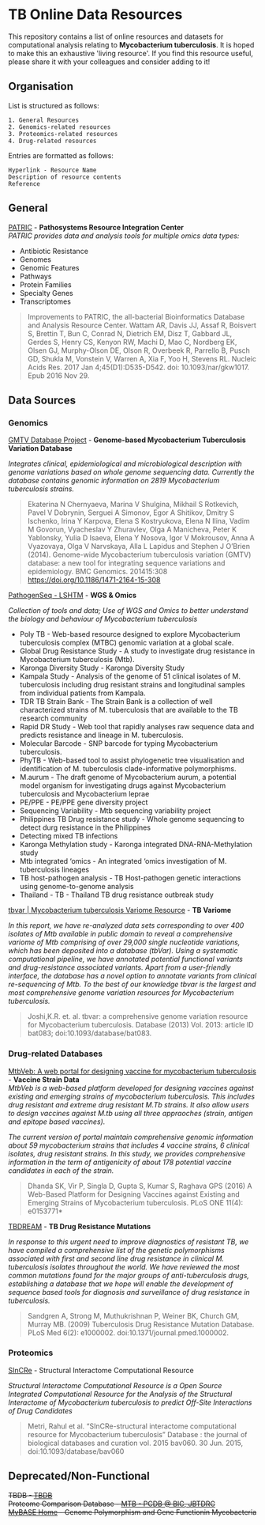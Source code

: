 # TB Online Data Resources
This repository contains a list of online resources and datasets for computational analysis relating to **Mycobacterium tuberculosis**. It is hoped to make this an exhaustive 'living resource'. If you find this resource useful, please share it with your colleagues and consider adding to it!

## Organisation
List is structured as follows:  
```
1. General Resources
2. Genomics-related resources  
3. Proteomics-related resources  
4. Drug-related resources  
```  

Entries are formatted as follows:  
```
Hyperlink - Resource Name  
Description of resource contents  
Reference  
```

## General
[PATRIC](https://patricbrc.org/) - **Pathosystems Resource Integration Center**  
*PATRIC provides data and analysis tools for multiple omics data types:*  
* Antibiotic Resistance  
* Genomes  
* Genomic Features  
* Pathways  
* Protein Families  
* Specialty Genes  
* Transcriptomes

>Improvements to PATRIC, the all-bacterial Bioinformatics Database and Analysis Resource Center.
Wattam AR, Davis JJ, Assaf R, Boisvert S, Brettin T, Bun C, Conrad N, Dietrich EM, Disz T, Gabbard JL, Gerdes S, Henry CS, Kenyon RW, Machi D, Mao C, Nordberg EK, Olsen GJ, Murphy-Olson DE, Olson R, Overbeek R, Parrello B, Pusch GD, Shukla M, Vonstein V, Warren A, Xia F, Yoo H, Stevens RL.
Nucleic Acids Res. 2017 Jan 4;45(D1):D535-D542. doi: 10.1093/nar/gkw1017. Epub 2016 Nov 29.

## Data Sources

### Genomics
 [GMTV Database Project](http://mtb.dobzhanskycenter.org/cgi-bin/beta/main.py#custom/world) - **Genome-based Mycobacterium Tuberculosis Variation Database** 
 
*Integrates clinical, epidemiological and microbiological description with genome variations based on whole genome sequencing data. Currently the database contains genomic information on 2819 Mycobacterium tuberculosis strains.*

>Ekaterina N Chernyaeva, Marina V Shulgina, Mikhail S Rotkevich, Pavel V Dobrynin, Serguei A Simonov, Egor A Shitikov, Dmitry S Ischenko, Irina Y Karpova, Elena S Kostryukova, Elena N Ilina, Vadim M Govorun, Vyacheslav Y Zhuravlev, Olga A Manicheva, Peter K Yablonsky, Yulia D Isaeva, Elena Y Nosova, Igor V Mokrousov, Anna A Vyazovaya, Olga V Narvskaya, Alla L Lapidus and Stephen J O’Brien (2014). Genome-wide Mycobacterium tuberculosis variation (GMTV) database: a new tool for integrating sequence variations and epidemiology. BMC Genomics. 201415:308
https://doi.org/10.1186/1471-2164-15-308

[PathogenSeq - LSHTM](http://pathogenseq.lshtm.ac.uk/)  - **WGS & Omics**

*Collection of tools and data; Use of WGS and Omics to better understand the biology and behaviour of Mycobacterium tuberculosis*

* Poly TB - Web-based resource designed to explore Mycobacterium tuberculosis complex (MTBC) genomic variation at a global scale.  
* Global Drug Resistance Study - A study to investigate drug resistance in Mycobacterium tuberculosis (Mtb).  
* Karonga Diversity Study - Karonga Diversity Study  
* Kampala Study - Analysis of the genome of 51 clinical isolates of M. tuberculosis including drug resistant strains and longitudinal samples from individual patients from Kampala.  
* TDR TB Strain Bank - The Strain Bank is a collection of well characterized strains of M. tuberculosis that are available to the TB research community
* Rapid DR Study - Web tool that rapidly analyses raw sequence data and predicts resistance and lineage in M. tuberculosis.  
* Molecular Barcode - SNP barcode for typing Mycobacterium tuberculosis.  
* PhyTB - Web-based tool to assist phylogenetic tree visualisation and identification of M. tuberculosis clade-informative polymorphisms.  
* M.aurum - The draft genome of Mycobacterium aurum, a potential model organism for investigating drugs against Mycobacterium tuberculosis and Mycobacterium leprae  
* PE/PPE - PE/PPE gene diversity project  
* Sequencing Variability - Mtb sequencing variability project  
* Philippines TB Drug resistance study - Whole genome sequencing to detect durg resistance in the Philippines
* Detecting mixed TB infections  
* Karonga Methylation study - Karonga integrated DNA-RNA-Methylation study  
* Mtb integrated ‘omics - An integrated ‘omics investigation of M. tuberculosis lineages  
* TB host-pathogen analysis - TB Host-pathogen genetic interactions using genome-to-genome analysis  
* Thailand - TB - Thailand TB drug resistance outbreak study

[tbvar | Mycobacterium tuberculosis Variome Resource](http://genome.igib.res.in/tbvar/index.html)  - **TB Variome**    

*In this report, we have re-analyzed data sets corresponding to over 400 isolates of Mtb available in public domain to reveal a comprehensive variome of Mtb comprising of over 29,000 single nucleotide variations, which has been deposited into a database (tbVar). Using a systematic computational pipeline, we have annotated potential functional variants and drug-resistance associated variants. Apart from a user-friendly interface, the database has a novel option to annotate variants from clinical re-sequencing of Mtb. To the best of our knowledge tbvar is the largest and most comprehensive genome variation resources for Mycobacterium tuberculosis.*  

> Joshi,K.R. et. al. tbvar: a comprehensive genome variation resource for Mycobacterium tuberculosis. Database (2013) Vol. 2013: article ID bat083; doi:10.1093/database/bat083.

### Drug-related Databases
[MtbVeb: A web portal for designing vaccine for mycobacterium tuberculosis](http://crdd.osdd.net/raghava/mtbveb/index.php) - **Vaccine Strain Data**  
*MtbVeb is a web-based platform developed for designing vaccines against existing and emerging strains of mycobacterium tuberculosis. This includes drug resistant and extreme drug resistant M.Tb strains. It also allow users to design vaccines against M.tb using all three appraoches (strain, antigen and epitope based vaccines).*

*The current version of portal maintain comprehensive genomic information about 59 mycobacterium strains that includes 4 vaccine strains, 6 clinical isolates, drug resistant strains. In this study, we provides comprehensive information in the term of antigenicity of about 178 potential vaccine candidates in each of the strain.*

>Dhanda SK, Vir P, Singla D, Gupta S, Kumar S, Raghava GPS (2016) A Web-Based Platform for Designing Vaccines against Existing and Emerging Strains of Mycobacterium tuberculosis. PLoS ONE 11(4): e0153771*

[TBDREAM](https://tbdreamdb.ki.se/Info/Default.aspx)  - **TB Drug Resistance Mutations**  

*In response to this urgent need to improve diagnostics of resistant TB, we have compiled a comprehensive list of the genetic polymorphisms associated with first and second line drug resistance in clinical M. tuberculosis isolates throughout the world. We have reviewed the most common mutations found for the major groups of anti-tuberculosis drugs, establishing a database that we hope will enable the development of sequence based tools for diagnosis and surveillance of drug resistance in tuberculosis.*

>Sandgren A, Strong M, Muthukrishnan P, Weiner BK, Church GM, Murray MB. (2009) Tuberculosis Drug Resistance Mutation Database. PLoS Med 6(2): e1000002. doi:10.1371/journal.pmed.1000002.

### Proteomics  
[SInCRe](http://proline.biochem.iisc.ernet.in/sincre/) - Structural Interactome Computational Resource

*Structural Interactome Computational Resource is a Open Source Integrated Computational Resource for the Analysis of the Structural Interactome of Mycobacterium tuberculosis to predict Off-Site Interactions of Drug Candidates*

> Metri, Rahul et al. “SInCRe-structural interactome computational resource for Mycobacterium tuberculosis” Database : the journal of biological databases and curation vol. 2015 bav060. 30 Jun. 2015, doi:10.1093/database/bav060


## Deprecated/Non-Functional
~~TBDB - [TBDB](http://www.tbdb.org/)~~  
~~Proteome Comparison Database - [MTB - PCDB @ BIC, JBTDRC](http://www.bicjbtdrc-mgims.in/mtb-pcdb/)~~  
~~[MyBASE Home](http://mybase.psych.ac.cn/) - Genome Polymorphism and Gene Functionin Mycobacteria~~  